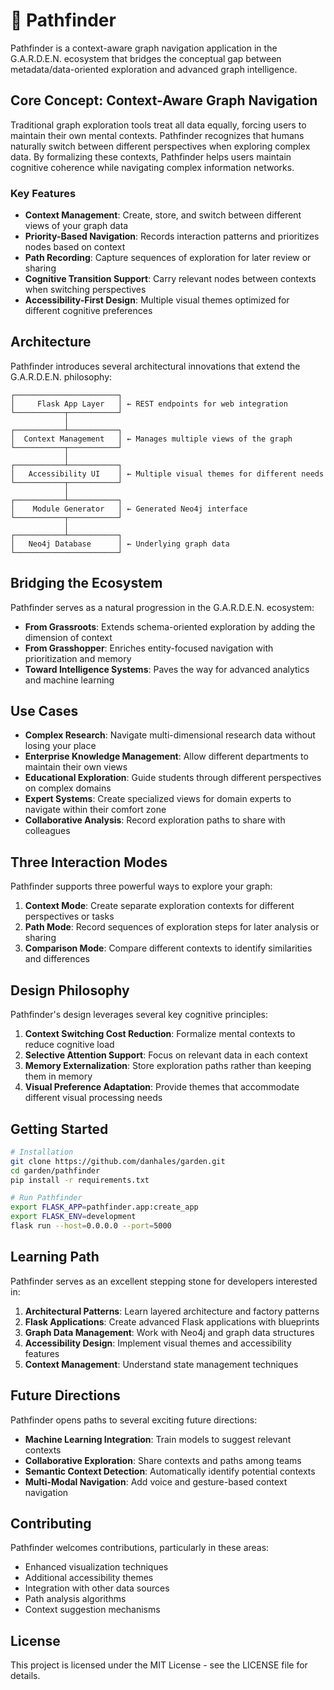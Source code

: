 # 🧭 Pathfinder

Pathfinder is a context-aware graph navigation application in the G.A.R.D.E.N. ecosystem that bridges the conceptual gap between metadata/data-oriented exploration and advanced graph intelligence.

## Core Concept: Context-Aware Graph Navigation

Traditional graph exploration tools treat all data equally, forcing users to maintain their own mental contexts. Pathfinder recognizes that humans naturally switch between different perspectives when exploring complex data. By formalizing these contexts, Pathfinder helps users maintain cognitive coherence while navigating complex information networks.

### Key Features

- **Context Management**: Create, store, and switch between different views of your graph data
- **Priority-Based Navigation**: Records interaction patterns and prioritizes nodes based on context
- **Path Recording**: Capture sequences of exploration for later review or sharing
- **Cognitive Transition Support**: Carry relevant nodes between contexts when switching perspectives
- **Accessibility-First Design**: Multiple visual themes optimized for different cognitive preferences

## Architecture

Pathfinder introduces several architectural innovations that extend the G.A.R.D.E.N. philosophy:

```
┌───────────────────────┐
│     Flask App Layer   │ ← REST endpoints for web integration
└───────────┬───────────┘
            │
┌───────────┴───────────┐
│  Context Management   │ ← Manages multiple views of the graph
└───────────┬───────────┘
            │
┌───────────┴───────────┐
│   Accessibility UI    │ ← Multiple visual themes for different needs  
└───────────┬───────────┘
            │
┌───────────┴───────────┐
│    Module Generator   │ ← Generated Neo4j interface
└───────────┬───────────┘
            │
┌───────────┴───────────┐
│   Neo4j Database      │ ← Underlying graph data
└───────────────────────┘
```

## Bridging the Ecosystem

Pathfinder serves as a natural progression in the G.A.R.D.E.N. ecosystem:

- **From Grassroots**: Extends schema-oriented exploration by adding the dimension of context
- **From Grasshopper**: Enriches entity-focused navigation with prioritization and memory
- **Toward Intelligence Systems**: Paves the way for advanced analytics and machine learning

## Use Cases

- **Complex Research**: Navigate multi-dimensional research data without losing your place
- **Enterprise Knowledge Management**: Allow different departments to maintain their own views
- **Educational Exploration**: Guide students through different perspectives on complex domains
- **Expert Systems**: Create specialized views for domain experts to navigate within their comfort zone
- **Collaborative Analysis**: Record exploration paths to share with colleagues

## Three Interaction Modes

Pathfinder supports three powerful ways to explore your graph:

1. **Context Mode**: Create separate exploration contexts for different perspectives or tasks
2. **Path Mode**: Record sequences of exploration steps for later analysis or sharing
3. **Comparison Mode**: Compare different contexts to identify similarities and differences

## Design Philosophy

Pathfinder's design leverages several key cognitive principles:

1. **Context Switching Cost Reduction**: Formalize mental contexts to reduce cognitive load
2. **Selective Attention Support**: Focus on relevant data in each context
3. **Memory Externalization**: Store exploration paths rather than keeping them in memory
4. **Visual Preference Adaptation**: Provide themes that accommodate different visual processing needs

## Getting Started

```bash
# Installation
git clone https://github.com/danhales/garden.git
cd garden/pathfinder
pip install -r requirements.txt

# Run Pathfinder
export FLASK_APP=pathfinder.app:create_app
export FLASK_ENV=development
flask run --host=0.0.0.0 --port=5000
```

## Learning Path

Pathfinder serves as an excellent stepping stone for developers interested in:

1. **Architectural Patterns**: Learn layered architecture and factory patterns
2. **Flask Applications**: Create advanced Flask applications with blueprints
3. **Graph Data Management**: Work with Neo4j and graph data structures
4. **Accessibility Design**: Implement visual themes and accessibility features
5. **Context Management**: Understand state management techniques

## Future Directions

Pathfinder opens paths to several exciting future directions:

- **Machine Learning Integration**: Train models to suggest relevant contexts
- **Collaborative Exploration**: Share contexts and paths among teams
- **Semantic Context Detection**: Automatically identify potential contexts
- **Multi-Modal Navigation**: Add voice and gesture-based context navigation

## Contributing

Pathfinder welcomes contributions, particularly in these areas:

- Enhanced visualization techniques
- Additional accessibility themes
- Integration with other data sources
- Path analysis algorithms
- Context suggestion mechanisms

## License

This project is licensed under the MIT License - see the LICENSE file for details.